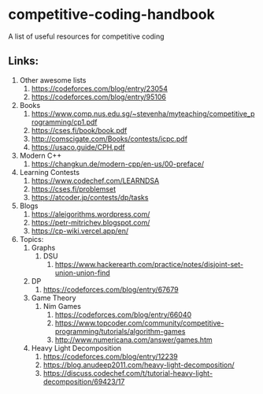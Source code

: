 # competitive-coding-handbook
A list of useful resources for competitive coding

## Links:

1. Other awesome lists
    1. https://codeforces.com/blog/entry/23054
    2. https://codeforces.com/blog/entry/95106
2. Books
	1. https://www.comp.nus.edu.sg/~stevenha/myteaching/competitive_programming/cp1.pdf
	2. https://cses.fi/book/book.pdf
	3. http://comscigate.com/Books/contests/icpc.pdf
	4. https://usaco.guide/CPH.pdf
3. Modern C++
	1. https://changkun.de/modern-cpp/en-us/00-preface/
4. Learning Contests
	1. https://www.codechef.com/LEARNDSA
	2. https://cses.fi/problemset
    3. https://atcoder.jp/contests/dp/tasks
5. Blogs
	1. https://aleigorithms.wordpress.com/
	2. https://petr-mitrichev.blogspot.com/
	3. https://cp-wiki.vercel.app/en/
6. Topics:
    1. Graphs
        1. DSU
            1. https://www.hackerearth.com/practice/notes/disjoint-set-union-union-find
    2. DP
        1. https://codeforces.com/blog/entry/67679
    3. Game Theory
        1. Nim Games
            1. https://codeforces.com/blog/entry/66040
            2. https://www.topcoder.com/community/competitive-programming/tutorials/algorithm-games
            3. http://www.numericana.com/answer/games.htm
    4. Heavy Light Decomposition
	    1. https://codeforces.com/blog/entry/12239
	    2. https://blog.anudeep2011.com/heavy-light-decomposition/
	    3. https://discuss.codechef.com/t/tutorial-heavy-light-decomposition/69423/17
